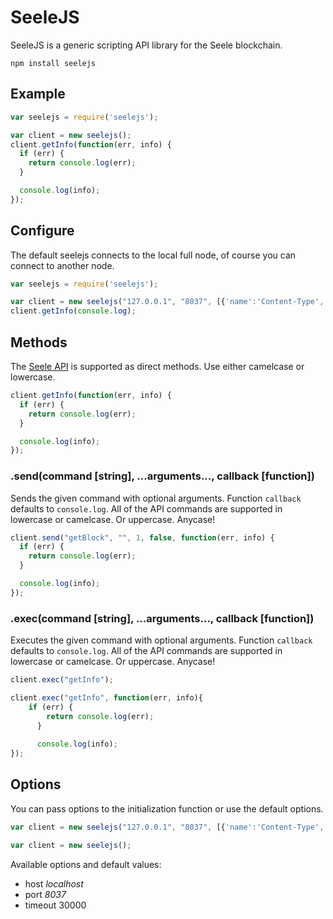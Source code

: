 # SeeleJS
SeeleJS is a generic scripting API library for the Seele blockchain.

`npm install seelejs`

## Example

```js
var seelejs = require('seelejs');

var client = new seelejs();
client.getInfo(function(err, info) {
  if (err) {
    return console.log(err);
  }

  console.log(info);
});
```

## Configure

The default seelejs connects to the local full node, of course you can connect to another node.

```js
var seelejs = require('seelejs');

var client = new seelejs("127.0.0.1", "8037", [{'name':'Content-Type', 'value':'application/json'}], "username", "userpwd", 0);
client.getInfo(console.log);
```

## Methods

The [Seele API](https://github.com/seeleteam/go-seele/wiki/API-Document#json-rpc-list) is supported as direct methods. Use either camelcase or lowercase.

```js
client.getInfo(function(err, info) {
  if (err) {
    return console.log(err);
  }

  console.log(info);
});
```

### .send(command [string], ...arguments..., callback [function])

Sends the given command with optional arguments. Function `callback` defaults to `console.log`.
All of the API commands are supported in lowercase or camelcase. Or uppercase. Anycase!

```js
client.send("getBlock", "", 1, false, function(err, info) {
  if (err) {
    return console.log(err);
  }

  console.log(info);
});
```

### .exec(command [string], ...arguments..., callback [function])

Executes the given command with optional arguments. Function `callback` defaults to `console.log`.
All of the API commands are supported in lowercase or camelcase. Or uppercase. Anycase!

```js
client.exec("getInfo");

client.exec("getInfo", function(err, info){
    if (err) {
        return console.log(err);
      }
    
      console.log(info);
});
```

## Options

You can pass options to the initialization function or use the default options.

```js
var client = new seelejs("127.0.0.1", "8037", [{'name':'Content-Type', 'value':'application/json'}], "username", "userpwd", 0);

var client = new seelejs();
```

Available options and default values:

+ host *localhost*
+ port *8037*
+ timeout 30000
